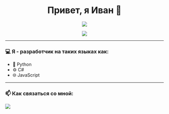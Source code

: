 

<h1 align="center">Привет, я Иван 👋</h1>

<p align="center">
  <img src="https://readme-typing-svg.herokuapp.com?color=36BCF7&lines=Разработчик+на+C%23%2C+Python%2C+JavaScript;Люблю+код%2C+колу+и+покушать">
</p>

<p align="center">
  <img src="https://skillicons.dev/icons?i=cs,python,javascript,react,nodejs,dotnet,git,linux,postgresql,html,css,vscode" />
</p>

---

### 💻 Я  - разработчик на таких языках как:

- 🐍 Python  
- ⚙️ C#  
- 🌐 JavaScript  

---

### 📫 Как связаться со мной:

<p>
  <a href="https://t.me/iynceibod">
    <img src="https://img.shields.io/badge/Telegram-2CA5E0?style=flat&logo=telegram&logoColor=white" />
  </a>
</p>
